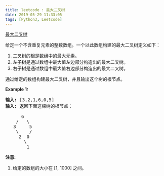 ```yaml
---
title: leetcode : 最大二叉树
date: 2019-05-29 11:33:05
tags: [Python3, Leetcode]
---
```


[最大二叉树](https://leetcode-cn.com/problems/maximum-binary-tree/)

<p>给定一个不含重复元素的整数数组。一个以此数组构建的最大二叉树定义如下：</p>

<!-- more -->

<ol>
	<li>二叉树的根是数组中的最大元素。</li>
	<li>左子树是通过数组中最大值左边部分构造出的最大二叉树。</li>
	<li>右子树是通过数组中最大值右边部分构造出的最大二叉树。</li>
</ol>

<p>通过给定的数组构建最大二叉树，并且输出这个树的根节点。</p>

<p><strong>Example 1:</strong></p>

<pre>
<strong>输入:</strong> [3,2,1,6,0,5]
<strong>输入:</strong> 返回下面这棵树的根节点：

      6
    /   \
   3     5
    \    / 
     2  0   
       \
        1
</pre>

<p><strong>注意:</strong></p>

<ol>
	<li>给定的数组的大小在 [1, 1000] 之间。</li>
</ol>
